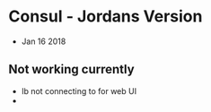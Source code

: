# Consul - Jordans Version
- Jan 16 2018

## Not working currently
- lb not connecting to for web UI
- 